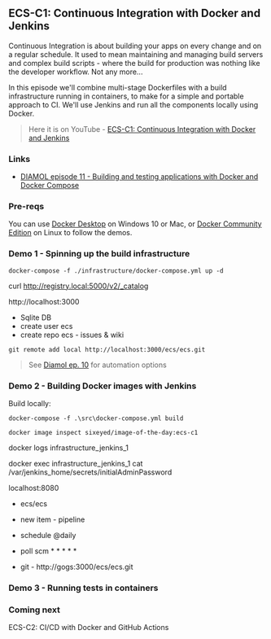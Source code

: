 ## ECS-C1: Continuous Integration with Docker and Jenkins

Continuous Integration is about building your apps on every change and on a regular schedule. It used to mean maintaining and managing build servers and complex build scripts - where the build for production was nothing like the developer workflow. Not any more...

In this episode we'll combine multi-stage Dockerfiles with a build infrastructure running in containers, to make for a simple and portable approach to CI. We'll use Jenkins and run all the components locally using Docker.

> Here it is on YouTube - [ECS-C1: Continuous Integration with Docker and Jenkins](https://youtu.be/MBDxDM4NkbI)

### Links

* [DIAMOL episode 11 - Building and testing applications with Docker and Docker Compose](https://youtu.be/lO-Lwwy04zs)

### Pre-reqs

You can use [Docker Desktop](https://www.docker.com/products/docker-desktop) on Windows 10 or Mac, or [Docker Community Edition](https://docs.docker.com/engine/install/) on Linux to follow the demos.


### Demo 1 - Spinning up the build infrastructure

```
docker-compose -f ./infrastructure/docker-compose.yml up -d
```

curl http://registry.local:5000/v2/_catalog

http://localhost:3000

* Sqlite DB
* create user ecs
* create repo ecs - issues & wiki

```
git remote add local http://localhost:3000/ecs/ecs.git
```

> See [Diamol ep. 10](https://youtu.be/lO-Lwwy04zs) for automation options

### Demo 2 - Building Docker images with Jenkins


Build locally: 

```
docker-compose -f .\src\docker-compose.yml build

docker image inspect sixeyed/image-of-the-day:ecs-c1
```



docker logs infrastructure_jenkins_1

docker exec infrastructure_jenkins_1 cat /var/jenkins_home/secrets/initialAdminPassword


localhost:8080

* ecs/ecs
* new item - pipeline
* schedule @daily
* poll scm * * * * * 

* git - http://gogs:3000/ecs/ecs.git



### Demo 3 - Running tests in containers



### Coming next

ECS-C2: CI/CD with Docker and GitHub Actions
